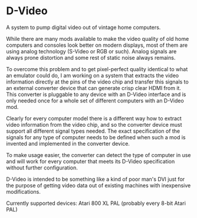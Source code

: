 # D-Video

A system to pump digital video out of vintage home computers.

While there are many mods available to make the video quality of old home computers and consoles
look better on modern displays, most of them are using analog technology (S-Video or RGB or such).
Analog signals are always prone distortion and some rest of static noise always remains.

To overcome this problem and to get pixel-perfect quality identical to what an emulator could do, 
I am working on a system that extracts the video information directly at the pins of the video chip
and transfer this signals to an external converter device that can generate crisp clear HDMI from it.
This converter is pluggable to any device with an D-Video interface and is only needed once for a whole set
of different computers with an D-Video mod.

Clearly for every computer model there is a different way how to extract video information from the
video chip, and so the converter device must support all different signal types needed. The exact 
specification of the signals for any type of computer needs to be defined when such a mod is invented
and implemented in the converter device. 

To make usage easier, the converter can detect the type of computer in use and will work for every 
computer that meets its D-Video specification without further configuration.

D-Video is intended to be something like a kind of poor man's DVI just for the purpose of getting 
video data out of existing machines with inexpensive modifications. 

Currently supported devices:
	Atari 800 XL PAL   (probably every 8-bit Atari PAL)
	